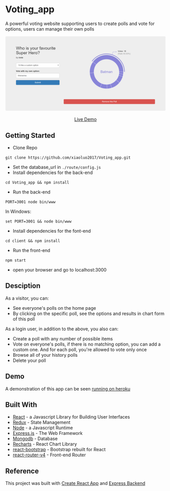 # Voting_app
A powerful voting website supporting users to create polls and vote for options, users can manage their own polls<br/>
<p align="center" margin-bottom="0">
  <a href="http://www.hnclone.win" target="_blank">
    <img alt="Voting App Clone Demo" width="auto" height="auto" src="https://github.com/xiaoluo2017/Voting_app/blob/master/images/Capture.PNG">
  </a>
</p>
<p align="center">
  <a href="https://shielded-fortress-87400.herokuapp.com/">Live Demo</a>
</p>

## Getting Started
* Clone Repo 
```
git clone https://github.com/xiaoluo2017/Voting_app.git
```
* Set the database_url in ```./route/config.js```
* Install dependencies for the back-end 
```
cd Voting_app && npm install
```
* Run the back-end 
```
PORT=3001 node bin/www
```
In Windows: 
```
set PORT=3001 && node bin/www
```
* Install dependencies for the font-end 
```
cd client && npm install
```
* Run the front-end 
```
npm start
```
* open your browser and go to localhost:3000

## Desciption
As a visitor, you can:
* See everyone's polls on the home page
* By clicking on the specific poll, see the options and results in chart form of this poll 

As a login user, in addition to the above, you also can:
* Create a poll with any number of possible items
* Vote on everyone's polls, if there is no matching option, you can add a custom one. And for each poll, you're allowed to vote only  once
* Browse all of your history polls
* Delete your poll

## Demo
A demonstration of this app can be seen [running on heroku](https://shielded-fortress-87400.herokuapp.com/)

## Built With
* [React](https://facebook.github.io/react/) - a Javascript Library for Building User Interfaces
* [Redux](http://redux.js.org/) - State Management
* [Node](https://nodejs.org) - a Javascript Runtime
* [Express.js](http://expressjs.com) - The Web Framework
* [Mongodb](http://mongodb.github.io/node-mongodb-native/2.0/) - Database
* [Recharts](http://recharts.org/#/zh-CN/guide) - React Chart Library
* [react-bootstrap](https://react-bootstrap.github.io/) - Bootstrap rebuilt for React
* [react-router-v4](https://medium.com/@pshrmn/a-simple-react-router-v4-tutorial-7f23ff27adf) - Front-end Router

## Reference
This project was built with [Create React App](https://github.com/facebookincubator/create-react-app) and [Express Backend](https://daveceddia.com/create-react-app-express-backend/)</br>
